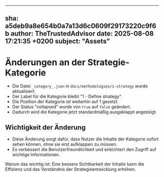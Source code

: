 ---
  sha: a5deb9a8e654b0a7a13d6c0609f29173220c9f6b
  author: TheTrustedAdvisor
  date: 2025-08-08 17:21:35 +0200
  subject: "Assets"
  ---

  # Änderungen an der Strategie-Kategorie

- Die Datei `_category_.json` in `docs/methodologies/1-strategy` wurde aktualisiert.
- Der Label für die Kategorie bleibt "1 - Define strategy".
- Die Position der Kategorie ist weiterhin auf 1 gesetzt.
- Der Status "collapsed" wurde von `true` auf `false` geändert.
- Dadurch wird die Kategorie jetzt standardmäßig ausgeklappt angezeigt.

## Wichtigkeit der Änderung

- Diese Änderung sorgt dafür, dass Nutzer die Inhalte der Kategorie sofort sehen können, ohne sie erst aufklappen zu müssen.
- Es verbessert die Benutzerfreundlichkeit und erleichtert den Zugriff auf wichtige Informationen.

Warum das wichtig ist: Eine bessere Sichtbarkeit der Inhalte kann die Effizienz und das Verständnis der Strategieentwicklung erhöhen.

